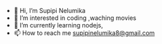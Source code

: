 - 👋 Hi, I’m Supipi Nelumika
- 👀 I’m interested in coding ,waching movies
- 🌱 I’m currently learning nodejs,
- 📫 How to reach me supipinelumika8@gmail.com

